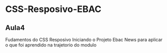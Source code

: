 # CSS-Resposivo-EBAC
## Aula4


Fudamentos do CSS Resposivo
Iniciando o Projeto Ebac News para aplicar o que foi aprendido na trajetorio do modulo
